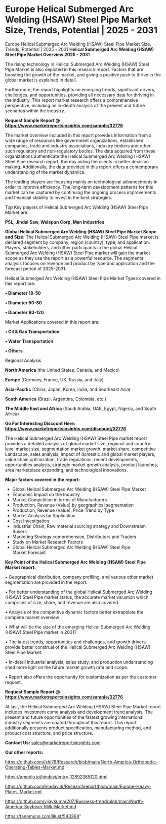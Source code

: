 # Europe Helical Submerged Arc Welding (HSAW) Steel Pipe Market Size, Trends, Potential | 2025 - 2031
Europe Helical Submerged Arc Welding (HSAW) Steel Pipe Market Size, Trends, Potential | 2025 - 2031
<Strong> Helical Submerged Arc Welding (HSAW) Steel Pipe Market Overview 2025 - 2031</strong>

The rising technology in Helical Submerged Arc Welding (HSAW) Steel Pipe Market is also depicted in this research report. Factors that are boosting the growth of the market, and giving a positive push to thrive in the global market is explained in detail.

Furthermore, the report highlights on emerging trends, significant drivers, challenges, and opportunities, providing all necessary data for thriving in the industry. This report market research offers a comprehensive perspective, including an in-depth analysis of the present and future scenarios within the industry.

<strong>Request Sample Report @ <a href=https://www.marketreportsinsights.com/sample/32776>https://www.marketreportsinsights.com/sample/32776</a></strong>

The market overview included in this report provides information from a wide range of resources like government organizations, established companies, trade and industry associations, industry brokers and other such regulatory and non-regulatory bodies. The data acquired from these organizations authenticate the Helical Submerged Arc Welding (HSAW) Steel Pipe research report, thereby aiding the clients in better decision making. Additionally, the data provided in this report offers a contemporary understanding of the market dynamics.

The leading players are focusing mainly on technological advancements in order to improve efficiency. The long-term development patterns for this market can be captured by continuing the ongoing process improvements and financial stability to invest in the best strategies.

Top Key players of Helical Submerged Arc Welding (HSAW) Steel Pipe Market are:

<strong>PSL, Jindal Saw, Welspun Corp, Man Industries</strong>

<strong><b>Global Helical Submerged Arc Welding (HSAW) Steel Pipe Market Scope and Size:</b></strong>
The Helical Submerged Arc Welding (HSAW) Steel Pipe market is declared segment by company, region (country), type, and application. Players, stakeholders, and other participants in the global Helical Submerged Arc Welding (HSAW) Steel Pipe market will gain the market scope as they use the report as a powerful resource. The segmental analysis focuses on revenue and product by type and application and the forecast period of 2025-2031.

Helical Submerged Arc Welding (HSAW) Steel Pipe Market Types covered in this report are:

<strong>•  Diameter 18-50

•  Diameter 50-80

•  Diameter 80-120</strong>

Market Applications covered in this report are:

<strong>•  Oil & Gas Transportation

•  Water Transportation

•  Others</strong> 

Regional Analysis

<strong>North America</strong> (the United States, Canada, and Mexico)

<strong>Europe</strong> (Germany, France, UK, Russia, and Italy)

<strong>Asia-Pacific</strong> (China, Japan, Korea, India, and Southeast Asia)

<strong>South America</strong> (Brazil, Argentina, Colombia, etc.)

<strong>The Middle East and Africa</strong> (Saudi Arabia, UAE, Egypt, Nigeria, and South Africa)

<strong>Go For Interesting Discount Here: <a href=https://www.marketreportsinsights.com/discount/32776>https://www.marketreportsinsights.com/discount/32776</a></strong>

The Helical Submerged Arc Welding (HSAW) Steel Pipe market report provides a detailed analysis of global market size, regional and country-level market size, segmentation market growth, market share, competitive Landscape, sales analysis, impact of domestic and global market players, value chain optimization, trade regulations, recent developments, opportunities analysis, strategic market growth analysis, product launches, area marketplace expanding, and technological innovations.

<strong><b>Major factors covered in the report:</b></strong>
<ul>
  <li>Global Helical Submerged Arc Welding (HSAW) Steel Pipe Market </li>
  <li>Economic Impact on the Industry</li>
  <li>Market Competition in terms of Manufacturers</li>
  <li>Production, Revenue (Value) by geographical segmentation</li>
  <li>Production, Revenue (Value), Price Trend by Type</li>
  <li>Market Analysis by Application</li>
  <li>Cost Investigation</li>
  <li>Industrial Chain, Raw material sourcing strategy and Downstream Buyers</li>
  <li>Marketing Strategy comprehension, Distributors and Traders</li>
  <li>Study on Market Research Factors</li>
  <li>Global Helical Submerged Arc Welding (HSAW) Steel Pipe Market Forecast</li>
</ul>

<strong><b>Key Point of the Helical Submerged Arc Welding (HSAW) Steel Pipe Market report:</b></strong>

• Geographical distribution, company profiling, and various other market segmentation are provided in the report.

• For better understanding of the global Helical Submerged Arc Welding (HSAW) Steel Pipe market status, the accurate market valuation which comprises of size, share, and revenue are also covered.

• Analysis of the competitive dynamic factors better extrapolate the complete market overview

• What will be the size of the emerging Helical Submerged Arc Welding (HSAW) Steel Pipe market in 2031?

• The latest trends, opportunities and challenges, and growth drivers provide better construal of the Helical Submerged Arc Welding (HSAW) Steel Pipe Market.

• In-detail industrial analysis, sales study, and production understanding shed more light on the future market growth rate and scope.

• Report also offers the opportunity for customization as per the customer request.

<strong>Request Sample Report @ <a href=https://www.marketreportsinsights.com/sample/32776>https://www.marketreportsinsights.com/sample/32776</a></strong>

At last, the Helical Submerged Arc Welding (HSAW) Steel Pipe Market report includes investment come analysis and development trend analysis. The present and future opportunities of the fastest growing international industry segments are coated throughout this report. This report additionally presents product specification, manufacturing method, and product cost structure, and price structure.

<strong>Contact Us:</strong>
sales@marketreportsinsights.com

<strong>Our other reports:</strong>

<a href=https://github.com/Ishi78/Research/blob/main/North-America-Orthopedic-Operating-Tables-Market.md>https://github.com/Ishi78/Research/blob/main/North-America-Orthopedic-Operating-Tables-Market.md</a>

<a href=https://ameblo.jp/hindavi/entry-12892365120.html>https://ameblo.jp/hindavi/entry-12892365120.html</a>

<a href=https://github.com/Hindavii9/Researchreport/blob/main/Europe-Heavy-Plates-Market.md>https://github.com/Hindavii9/Researchreport/blob/main/Europe-Heavy-Plates-Market.md</a>

<a href=https://github.com/vijaykumar207/Business-trend/blob/main/North-America-Soybean-Milk-Market.md>https://github.com/vijaykumar207/Business-trend/blob/main/North-America-Soybean-Milk-Market.md</a>

<a href=https://tanomuno.com/illust/543364>https://tanomuno.com/illust/543364</a>"
